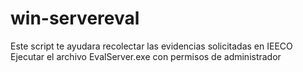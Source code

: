 # win-servereval
Este script te ayudara recolectar las evidencias solicitadas en IEECO
Ejecutar el archivo EvalServer.exe con permisos de administrador